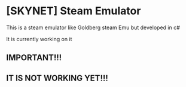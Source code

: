 # [SKYNET] Steam Emulator
This is a steam emulator like Goldberg steam Emu but developed in c#

It is currently working on it

## IMPORTANT!!! 
## IT IS NOT WORKING YET!!! 
